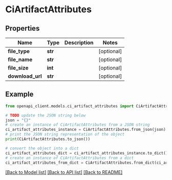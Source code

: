 # CiArtifactAttributes


## Properties

Name | Type | Description | Notes
------------ | ------------- | ------------- | -------------
**file_type** | **str** |  | [optional] 
**file_name** | **str** |  | [optional] 
**file_size** | **int** |  | [optional] 
**download_url** | **str** |  | [optional] 

## Example

```python
from openapi_client.models.ci_artifact_attributes import CiArtifactAttributes

# TODO update the JSON string below
json = "{}"
# create an instance of CiArtifactAttributes from a JSON string
ci_artifact_attributes_instance = CiArtifactAttributes.from_json(json)
# print the JSON string representation of the object
print(CiArtifactAttributes.to_json())

# convert the object into a dict
ci_artifact_attributes_dict = ci_artifact_attributes_instance.to_dict()
# create an instance of CiArtifactAttributes from a dict
ci_artifact_attributes_from_dict = CiArtifactAttributes.from_dict(ci_artifact_attributes_dict)
```
[[Back to Model list]](../README.md#documentation-for-models) [[Back to API list]](../README.md#documentation-for-api-endpoints) [[Back to README]](../README.md)


